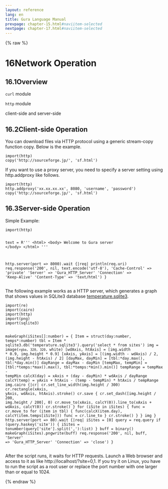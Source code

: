 ```yaml
---
layout: reference
lang: en
title: Gura Language Manual
prevpage: chapter-15.html#naviitem-selected
nextpage: chapter-17.html#naviitem-selected
---
```

{% raw %}
<h1><span class="caption-index-1">16</span>Network Operation</h1>
<h2><span class="caption-index-2">16.1</span><a name="anchor-16-1"></a>Overview</h2>
<p>
<code class="highlighter-rouge">curl</code> module
</p>
<p>
<code class="highlighter-rouge">http</code> module
</p>
<p>
client-side and server-side
</p>
<h2><span class="caption-index-2">16.2</span><a name="anchor-16-2"></a>Client-side Operation</h2>
<p>
You can download files via HTTP protocol using a generic stream-copy function copy. Below is the example.
</p>
<pre class="highlight"><code>import(http)
copy('http://sourceforge.jp/', 'sf.html')
</code></pre>
<p>
If you want to use a proxy server, you need to specify a server setting using http.addproxy like follows.
</p>
<pre class="highlight"><code>import(http)
http.addproxy('xx.xx.xx.xx', 8080, 'username', 'password')
copy('http://sourceforge.jp/', 'sf.html')
</code></pre>
<h2><span class="caption-index-2">16.3</span><a name="anchor-16-3"></a>Server-side Operation</h2>
<p>
Simple Example:
</p>
<pre class="highlight"><code>import(http)

text = R'''
&lt;html&gt;
&lt;body&gt;
Welcome to Gura server
&lt;/body&gt;
&lt;/html&gt;
'''

http.server(port =&gt; 8000).wait {|req|
    println(req.uri)
    req.response('200', nil, text.encode('utf-8'),
        'Cache-Control' =&gt; 'private'
        'Server'        =&gt; 'Gura_HTTP_Server'
        'Connection'    =&gt; 'Keep-Alive'
        'Content-Type'  =&gt; 'text/html')
}
</code></pre>
<p>
The following example works as a HTTP server, which generates a graph that shows values in SQLite3 database <a href="https://github.com/gura-lang/gura/blob/master/sample/resource/temperature.sqlite3?raw=true">temperature.sqlite3</a>.
</p>
<pre class="highlight"><code>import(re)
import(cairo)
import(http)
import(png)
import(sqlite3)

makeGraph(iSites[]:number) = {
    Item = struct(day:number, temps*:number)
    tbl = Item * sqlite3.db('temperature.sqlite3').query('select * from sites')
    img = image(`rgba, 320, 320, `white)
    [wdAxis, htAxis] = [img.width * 0.9, img.height * 0.9]
    [xAxis, yAxis] = [(img.width - wdAxis) / 2, (img.height - htAxis) / 2]
    [dayMax, dayMin] = [tbl:*day.max(), tbl:*day.min()]
    dayRange = dayMax - dayMin
    [tempMax, tempMin] = [tbl:*temps:*max().max(), tbl:*temps:*min().min()]
    tempRange = tempMax - tempMin
    calcX(day) = xAxis + (day - dayMin) * wdAxis / dayRange
    calcY(temp) = yAxis + htAxis - (temp - tempMin) * htAxis / tempRange
    img.cairo {|cr|
        cr.set_line_width(img.height / 300)
        cr.rectangle(xAxis, yAxis, wdAxis, htAxis).stroke()
        cr.save {
            cr.set_dash([img.height / 200, img.height / 200], 0)
            cr.move_to(xAxis, calcY(0)).line_to(xAxis + wdAxis, calcY(0))
            cr.stroke()
        }
        for (iSite in iSites) {
            func = cr.move_to
            for (item in tbl) {
                func(calcX(item.day), calcY(item.temps[iSite]))
                func = cr.line_to
            }
            cr.stroke()
        }
    }
    img
}
http.server(port =&gt; 80).wait {|req|
    iSites = [0]
    query = req.query
    if (query.haskey('site')) {
        iSites = tonumber(query['site'].split(','):list)
    }
    buff = binary()
    makeGraph(iSites).pngwrite(buff)
    req.response('200', nil, buff,
        'Server' =&gt; 'Gura_HTTP_Server' 'Connection' =&gt; 'close')
}
</code></pre>
<p>
After the script runs, it waits for HTTP requests. Launch a Web browser and access to it as like http://localhost/?site=0,1. If you try it on Linux, you have to run the script as a root user or replace the port number with one larger than or equal to 1024.
</p>
{% endraw %}
